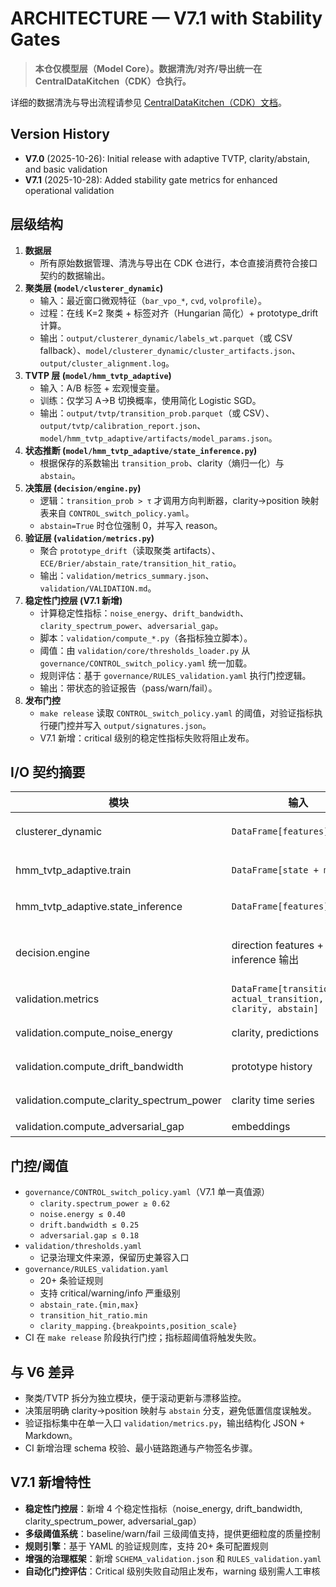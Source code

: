 # ARCHITECTURE — V7.1 with Stability Gates

> **本仓仅模型层（Model Core）。数据清洗/对齐/导出统一在 CentralDataKitchen（CDK）仓执行。**

详细的数据清洗与导出流程请参见 [CentralDataKitchen（CDK）文档](https://centraldatakitchen.example.com/docs)。

## Version History
- **V7.0** (2025-10-26): Initial release with adaptive TVTP, clarity/abstain, and basic validation
- **V7.1** (2025-10-28): Added stability gate metrics for enhanced operational validation

## 层级结构
1. **数据层**
   - 所有原始数据管理、清洗与导出在 CDK 仓进行，本仓直接消费符合接口契约的数据输出。
2. **聚类层 (`model/clusterer_dynamic`)**
   - 输入：最近窗口微观特征（`bar_vpo_*`, `cvd`, `volprofile`）。
   - 过程：在线 K=2 聚类 + 标签对齐（Hungarian 简化）+ prototype_drift 计算。
   - 输出：`output/clusterer_dynamic/labels_wt.parquet`（或 CSV fallback）、`model/clusterer_dynamic/cluster_artifacts.json`、`output/cluster_alignment.log`。
3. **TVTP 层 (`model/hmm_tvtp_adaptive`)**
   - 输入：A/B 标签 + 宏观慢变量。
   - 训练：仅学习 A→B 切换概率，使用简化 Logistic SGD。
   - 输出：`output/tvtp/transition_prob.parquet`（或 CSV）、`output/tvtp/calibration_report.json`、`model/hmm_tvtp_adaptive/artifacts/model_params.json`。
4. **状态推断 (`model/hmm_tvtp_adaptive/state_inference.py`)**
   - 根据保存的系数输出 `transition_prob`、clarity（熵归一化）与 `abstain`。
5. **决策层 (`decision/engine.py`)**
   - 逻辑：`transition_prob > τ` 才调用方向判断器，clarity→position 映射表来自 `CONTROL_switch_policy.yaml`。
   - `abstain=True` 时仓位强制 0，并写入 reason。
6. **验证层 (`validation/metrics.py`)**
   - 聚合 `prototype_drift`（读取聚类 artifacts）、`ECE/Brier/abstain_rate/transition_hit_ratio`。
   - 输出：`validation/metrics_summary.json`、`validation/VALIDATION.md`。
7. **稳定性门控层 (V7.1 新增)**
   - 计算稳定性指标：`noise_energy`、`drift_bandwidth`、`clarity_spectrum_power`、`adversarial_gap`。
   - 脚本：`validation/compute_*.py`（各指标独立脚本）。
   - 阈值：由 `validation/core/thresholds_loader.py` 从 `governance/CONTROL_switch_policy.yaml` 统一加载。
   - 规则评估：基于 `governance/RULES_validation.yaml` 执行门控逻辑。
   - 输出：带状态的验证报告（pass/warn/fail）。
8. **发布门控**
   - `make release` 读取 `CONTROL_switch_policy.yaml` 的阈值，对验证指标执行硬门控并写入 `output/signatures.json`。
   - V7.1 新增：critical 级别的稳定性指标失败将阻止发布。

## I/O 契约摘要
| 模块 | 输入 | 输出 | 备注 |
| --- | --- | --- | --- |
| clusterer_dynamic | `DataFrame[features]` | `labels_wt.parquet`, `cluster_artifacts.json`, `cluster_alignment.log` | 支持 CSV fallback |
| hmm_tvtp_adaptive.train | `DataFrame[state + macros]` | `transition_prob.parquet`, `calibration_report.json`, `model_params.json` | A→B 切换数据子集 |
| hmm_tvtp_adaptive.state_inference | `DataFrame[features]` | `DataFrame[transition_prob, clarity, abstain, reason]` | clarity 基于熵 |
| decision.engine | direction features + inference 输出 | `DecisionResult`（label, position_size, abstain, reason, transition_prob, clarity） | position_size 来自 clarity breakpoints |
| validation.metrics | `DataFrame[transition_prob, actual_transition, clarity, abstain]` | `metrics_summary.json`, `VALIDATION.md` | 自动补全缺失列 |
| validation.compute_noise_energy | clarity, predictions | float | 低置信区间方差能量 |
| validation.compute_drift_bandwidth | prototype history | float | 原型一阶差分带宽 |
| validation.compute_clarity_spectrum_power | clarity time series | float | 清晰度高频功率谱 |
| validation.compute_adversarial_gap | embeddings | float | 噪声嵌入距离 |

## 门控/阈值
- `governance/CONTROL_switch_policy.yaml`（V7.1 单一真值源）
  - `clarity.spectrum_power ≥ 0.62`
  - `noise.energy ≤ 0.40`
  - `drift.bandwidth ≤ 0.25`
  - `adversarial.gap ≤ 0.18`
- `validation/thresholds.yaml`
  - 记录治理文件来源，保留历史兼容入口
- `governance/RULES_validation.yaml`
  - 20+ 条验证规则
  - 支持 critical/warning/info 严重级别
  - `abstain_rate.{min,max}`
  - `transition_hit_ratio.min`
  - `clarity_mapping.{breakpoints,position_scale}`
- CI 在 `make release` 阶段执行门控；指标超阈值将触发失败。

## 与 V6 差异
- 聚类/TVTP 拆分为独立模块，便于滚动更新与漂移监控。
- 决策层明确 clarity→position 映射与 `abstain` 分支，避免低置信度误触发。
- 验证指标集中在单一入口 `validation/metrics.py`，输出结构化 JSON + Markdown。
- CI 新增治理 schema 校验、最小链路跑通与产物签名步骤。

## V7.1 新增特性
- **稳定性门控层**：新增 4 个稳定性指标（noise_energy, drift_bandwidth, clarity_spectrum_power, adversarial_gap）
- **多级阈值系统**：baseline/warn/fail 三级阈值支持，提供更细粒度的质量控制
- **规则引擎**：基于 YAML 的验证规则库，支持 20+ 条可配置规则
- **增强的治理框架**：新增 `SCHEMA_validation.json` 和 `RULES_validation.yaml`
- **自动化门控评估**：Critical 级别失败自动阻止发布，warning 级别需人工审核
